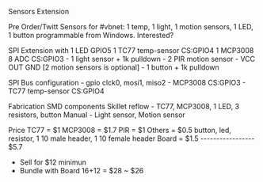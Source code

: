 Sensors Extension

Pre Order/Twitt
Sensors for #vbnet: 1 temp, 1 light, 1 motion sensors, 1 LED, 1 button
 programmable from Windows. Interested?
	
SPI Extension with 
	1 LED GPIO5
	1 TC77 temp-sensor CS:GPIO4
	1 MCP3008 8 ADC CS:GPIO3
		- 1 light sensor + 1k pulldown
		- 2 PIR motion sensor - VCC OUT GND [2 motion sensors is optional]
		- 1 button + 1k pulldown

SPI Bus configuration
	- gpio clck0, mosi1, miso2
	- MCP3008 CS:GPIO3
	- TC77 temp-sensor CS:GPIO4

Fabrication
	SMD components Skillet reflow
		- TC77, MCP3008, 1 LED, 3 resistors, button
	Manual 
		- Light sensor, Motion sensor

Price
	TC77	=	$1
	MCP3008	=	$1.7
	PIR		=	$1
	Others  = 	$0.5 button, led, resistor, 1 10 male header, 1 10 female header
	Board   = 	$1.5
	-----------------
				$5.7

- Sell for $12 minimun
- Bundle with Board $16+$12 = $28 ~ $26




